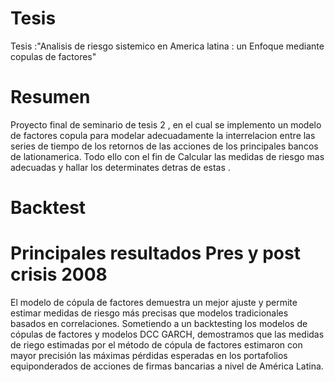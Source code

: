 # Tesis
Tesis :"Analisis de riesgo sistemico en America latina : un Enfoque mediante copulas de factores"

# Resumen
Proyecto final de seminario de tesis 2 , en el cual se implemento un modelo de factores copula para modelar adecuadamente la interrelacion entre las series de tiempo
de los retornos de las acciones de los principales bancos de lationamerica. Todo ello con el fin de Calcular las medidas de riesgo mas adecuadas  y hallar los determinates 
detras de estas .

# Backtest


# Principales resultados Pres y post crisis 2008 

El modelo de cópula de factores demuestra un mejor ajuste y permite estimar medidas
de riesgo más precisas que modelos tradicionales basados en correlaciones. Sometiendo a un
backtesting los modelos de cópulas de factores y modelos DCC GARCH, demostramos que
las medidas de riego estimadas por el método de cópula de factores estimaron con mayor
precisión las máximas pérdidas esperadas en los portafolios equiponderados de acciones
de firmas bancarias a nivel de América Latina.
